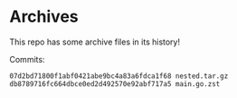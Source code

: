 # Archives

This repo has some archive files in its history!

Commits:

```
07d2bd71800f1abf0421abe9bc4a83a6fdca1f68 nested.tar.gz
db8789716fc664dbce0ed2d492570e92abf717a5 main.go.zst
```
